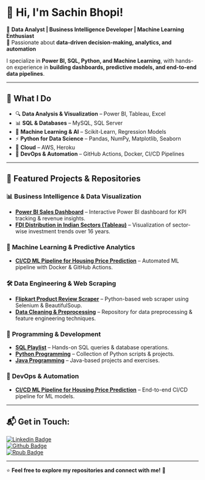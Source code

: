 # 👋 Hi, I'm Sachin Bhopi!  

🔹 **Data Analyst | Business Intelligence Developer | Machine Learning Enthusiast**  
🔹 Passionate about **data-driven decision-making, analytics, and automation**  

I specialize in **Power BI, SQL, Python, and Machine Learning**, with hands-on experience in **building dashboards, predictive models, and end-to-end data pipelines**.  

---

## 🚀 **What I Do**  

- 🔍 **Data Analysis & Visualization** – Power BI, Tableau, Excel  
- 📊 **SQL & Databases** – MySQL, SQL Server  
- 🤖 **Machine Learning & AI** – Scikit-Learn, Regression Models  
- ⚡ **Python for Data Science** – Pandas, NumPy, Matplotlib, Seaborn  
- 🔧 **Cloud** – AWS, Heroku  
- 🚀 **DevOps & Automation** – GitHub Actions, Docker, CI/CD Pipelines  

---

## 📌 **Featured Projects & Repositories**  

### 📊 **Business Intelligence & Data Visualization**
- **[Power BI Sales Dashboard](https://github.com/b-sachin/PowerBI)** – Interactive Power BI dashboard for KPI tracking & revenue insights.  
- **[FDI Distribution in Indian Sectors (Tableau)](https://public.tableau.com/app/profile/sachin.bhopi)** – Visualization of sector-wise investment trends over 16 years.  

### 🤖 **Machine Learning & Predictive Analytics**  
- **[CI/CD ML Pipeline for Housing Price Prediction](https://github.com/b-sachin/ml_pipeline)** – Automated ML pipeline with Docker & GitHub Actions. 

### 🛠 **Data Engineering & Web Scraping**  
- **[Flipkart Product Review Scraper](https://github.com/b-sachin/review_scrapper)** – Python-based web scraper using Selenium & BeautifulSoup.  
- **[Data Cleaning & Preprocessing](https://github.com/b-sachin/Data-Cleaning-and-Preprocessing)** – Repository for data preprocessing & feature engineering techniques.  

### 🔹 **Programming & Development**  
- **[SQL Playlist](https://github.com/b-sachin/SQL_Playlist)** – Hands-on SQL queries & database operations.  
- **[Python Programming](https://github.com/b-sachin/Python-Programming)** – Collection of Python scripts & projects.  
- **[Java Programming](https://github.com/b-sachin/Java-Programming)** – Java-based projects and exercises.  

### 🔹 **DevOps & Automation**  
- **[CI/CD ML Pipeline for Housing Price Prediction](https://github.com/b-sachin/ml_pipeline)** – End-to-end CI/CD pipeline for ML models.  

---

## 📬 **Get in Touch:**  

[![Linkedin Badge](https://img.shields.io/badge/-sachinbhopi-0072b1?style=flat&logo=Linkedin&logoColor=white&link=https://www.linkedin.com/in/sachinbhopi/)](https://www.linkedin.com/in/sachinbhopi/)  
[![Github Badge](https://img.shields.io/badge/b-%2Dsachin-grey?style=flat&logo=github&logoColor=white&link=https://github.com/b-sachin)](https://github.com/b-sachin)  
[![Rpub Badge](https://img.shields.io/badge/rpubs.com/b_%5Fsachin-blue?style=flat&logoColor=white&link=https://rpubs.com/b_sachin)](https://rpubs.com/b_sachin)  

---

⭐ **Feel free to explore my repositories and connect with me!** 🚀  
